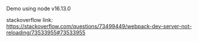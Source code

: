 Demo using node v16.13.0


stackoverflow link: https://stackoverflow.com/questions/73499449/webpack-dev-server-not-reloading/73533955#73533955